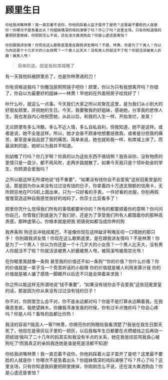 
# 顾里生日

`你给我闭嘴林萧！我一直忍着不说你，你他妈踩着火盆子耍开了是吧？这里最不要脸的人就是你！你哪次不是急着出头？你姐妹情深的戏码演够了吗？开心了吗？这里全场，只有你知道我妈要把顾里换掉，你刚刚怎么不说，还在泼大粪洒狗血？你是心虚还是害怕？`

`你别跟我讲友情！你现在这么歇斯底里是在跟我讲友情吗？不是，林萧。你是为了个男人！你以为你还是个十几岁大的小女孩啊？一个男人比天大！没有男人你就活不了啦？你就活该被男人折磨！被男人甩！`

> 简单的说，就是我和席城睡了

有一天我他妈被顾里杀了，也是你林萧递的刀！

你有资格说我吗？你撒泡尿照照镜子吧你！顾里，你以为只有我想离开吗？你错了，你自以为最要好的姐妹——林萧！早他妈在外面把房子给找好了！

吵什么吵，就这么一点事。今天我们大家之所以欢聚在这里，是为我们从小到大的好朋友顾里，庆祝她的生日。今天，我要敬我的好姐妹，感谢她，分享我的悲惨人生。我也发自内心地祝愿她，从此以后，和我的人生一样，开始发烂，发臭！

无论顾里有多么冷酷，多么不近人情，多么自私自利，但我知道，她不是这样。或者是说，她不全是这样。所以，她才会奋不顾身地想要拯救我，或者是分担我的痛苦，甚至是亲自品尝了我的痛苦。简单来说，她也就和我一样，和席城上床了。而最讽刺的是，她却以为我并不知道。

别幼稚了行吗？你几岁啊？你真的以为这些东西不值钱啊？我告诉你，没有物质的爱情只是一盘沙，都不用风吹，走两步路就散了。如果今天我只是个领补助金的学生，你顾源会爱我吗？

之所以能这样无所谓地说“钱不重要”，“如果没有钱你会不会爱我”这些冠冕堂皇的话，那是因为你从来没有过过没有钱的日子，你拿着四十万透支限额的信用卡，无所顾忌地在POS机上面出单，只为一只好看的手表，一件好看的衣服，你别再假惺惺营造这种自我感觉良好的戏码了，你莎士比亚看多了！

顾里你凭什么觉得我们所有的事情都要听你的？所有的都要顺着你的意啊？你问问你自己，你管我们到底是为了我们好，还是为了享受我们所有人都围着你的那种高贵感，那种虚荣心。你根本就是把我 把唐宛如都当成你养的狗

我养条狗 狗还会冲我摇尾巴，不是像你现在这样龇牙咧嘴反咬一口喂她的那只手！ 你别跟我讲友情！你现在这么歇斯底里，是在跟我讲友情吗？不是林萧！你是为了一个男人！你以为你还是一个十几岁大的小女孩？一个男人比天大，没有男人你就活不了啦？你就活该被男人折磨被男人甩，被简溪甩被周崇光甩！

在你眼里我就像一条狗 甚至我的价值还不如一条狗”“你的价值？你什么价值？你的价值就是一辈子当一个乖乖听话的小助理 你的价值就是被人利用来算计我 你的价值就是被人骗了感情一脚踢开以后还不只是会哭着来求我！

你之所以能这样无所谓地说“钱不重要”，“如果没有钱你会不会爱我”这些冠冕堂皇的话，那是因为你从来没有过过没有钱的日子！

你不对，你顾里怎么会不对，你不是永远都对吗？你是不是打算永远瞒着我。在我痛苦发疯，我绝望麻木，你嫌我浑身发臭的时候，你有过半点愧疚吗？你会心疼吗？你是人吗？畜牲的血都比你热！

我活的容易?!我高人一等?!林萧，你擦亮你的狗眼给我看清楚了!我爸在我生日那天死了，他现在是骨灰坛子里的一把灰，以后我每年生日都要在点燃蜡烛之后再烧一把纸钱!我叫了二十几年的妈其实和我没有半点的关系，她在我爸坟前骂我良心被狗吃了!而我真正的亲妈我连她是谁是死是活都不知道!

你给我闭嘴林萧！我一直忍着不说你，你他妈踩着火盆子耍开了是吧？这里最不要脸的人就是你！你哪次不是急着出头？你姐妹情深的戏码演够了吗？开心了吗？这里全场，只有你知道我妈要把顾里换掉，你刚刚怎么不说，还在泼大粪洒狗血？你是心虚还是害怕？

